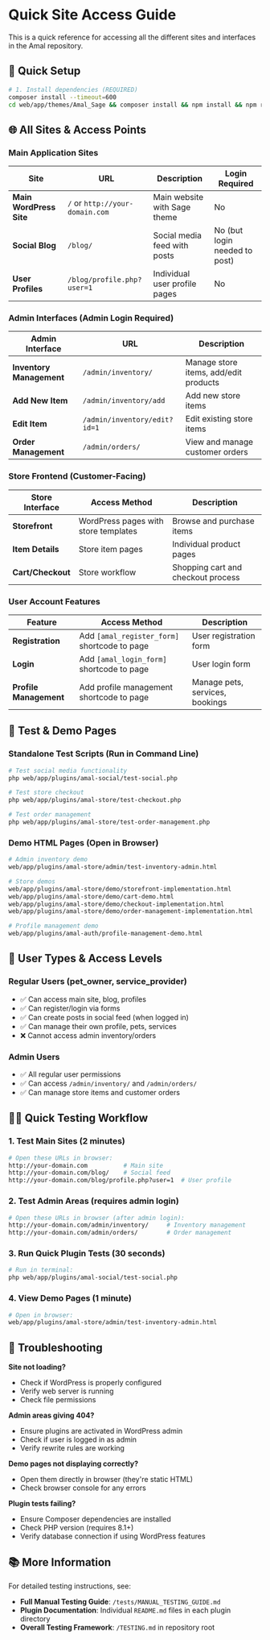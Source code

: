 # Quick Site Access Guide

This is a quick reference for accessing all the different sites and interfaces in the Amal repository.

## 🚀 Quick Setup

```bash
# 1. Install dependencies (REQUIRED)
composer install --timeout=600
cd web/app/themes/Amal_Sage && composer install && npm install && npm run build
```

## 🌐 All Sites & Access Points

### Main Application Sites

| **Site** | **URL** | **Description** | **Login Required** |
|----------|---------|-----------------|-------------------|
| **Main WordPress Site** | `/` or `http://your-domain.com` | Main website with Sage theme | No |
| **Social Blog** | `/blog/` | Social media feed with posts | No (but login needed to post) |
| **User Profiles** | `/blog/profile.php?user=1` | Individual user profile pages | No |

### Admin Interfaces (Admin Login Required)

| **Admin Interface** | **URL** | **Description** |
|---------------------|---------|-----------------|
| **Inventory Management** | `/admin/inventory/` | Manage store items, add/edit products |
| **Add New Item** | `/admin/inventory/add` | Add new store items |
| **Edit Item** | `/admin/inventory/edit?id=1` | Edit existing store items |
| **Order Management** | `/admin/orders/` | View and manage customer orders |

### Store Frontend (Customer-Facing)

| **Store Interface** | **Access Method** | **Description** |
|---------------------|-------------------|-----------------|
| **Storefront** | WordPress pages with store templates | Browse and purchase items |
| **Item Details** | Store item pages | Individual product pages |
| **Cart/Checkout** | Store workflow | Shopping cart and checkout process |

### User Account Features

| **Feature** | **Access Method** | **Description** |
|-------------|-------------------|-----------------|
| **Registration** | Add `[amal_register_form]` shortcode to page | User registration form |
| **Login** | Add `[amal_login_form]` shortcode to page | User login form |
| **Profile Management** | Add profile management shortcode to page | Manage pets, services, bookings |

## 🧪 Test & Demo Pages

### Standalone Test Scripts (Run in Command Line)
```bash
# Test social media functionality
php web/app/plugins/amal-social/test-social.php

# Test store checkout
php web/app/plugins/amal-store/test-checkout.php

# Test order management
php web/app/plugins/amal-store/test-order-management.php
```

### Demo HTML Pages (Open in Browser)
```bash
# Admin inventory demo
web/app/plugins/amal-store/admin/test-inventory-admin.html

# Store demos
web/app/plugins/amal-store/demo/storefront-implementation.html
web/app/plugins/amal-store/demo/cart-demo.html
web/app/plugins/amal-store/demo/checkout-implementation.html
web/app/plugins/amal-store/demo/order-management-implementation.html

# Profile management demo
web/app/plugins/amal-auth/profile-management-demo.html
```

## 🔐 User Types & Access Levels

### Regular Users (pet_owner, service_provider)
- ✅ Can access main site, blog, profiles
- ✅ Can register/login via forms
- ✅ Can create posts in social feed (when logged in)
- ✅ Can manage their own profile, pets, services
- ❌ Cannot access admin inventory/orders

### Admin Users  
- ✅ All regular user permissions
- ✅ Can access `/admin/inventory/` and `/admin/orders/`
- ✅ Can manage store items and customer orders

## 🏃‍♂️ Quick Testing Workflow

### 1. Test Main Sites (2 minutes)
```bash
# Open these URLs in browser:
http://your-domain.com          # Main site
http://your-domain.com/blog/    # Social feed  
http://your-domain.com/blog/profile.php?user=1  # User profile
```

### 2. Test Admin Areas (requires admin login)
```bash
# Open these URLs in browser (after admin login):
http://your-domain.com/admin/inventory/     # Inventory management
http://your-domain.com/admin/orders/        # Order management
```

### 3. Run Quick Plugin Tests (30 seconds)
```bash
# Run in terminal:
php web/app/plugins/amal-social/test-social.php
```

### 4. View Demo Pages (1 minute)
```bash
# Open in browser:
web/app/plugins/amal-store/admin/test-inventory-admin.html
```

## 🚨 Troubleshooting

**Site not loading?**
- Check if WordPress is properly configured
- Verify web server is running
- Check file permissions

**Admin areas giving 404?**
- Ensure plugins are activated in WordPress admin
- Check if user is logged in as admin
- Verify rewrite rules are working

**Demo pages not displaying correctly?**
- Open them directly in browser (they're static HTML)
- Check browser console for any errors

**Plugin tests failing?**
- Ensure Composer dependencies are installed
- Check PHP version (requires 8.1+)
- Verify database connection if using WordPress features

## 📚 More Information

For detailed testing instructions, see:
- **Full Manual Testing Guide**: `/tests/MANUAL_TESTING_GUIDE.md`
- **Plugin Documentation**: Individual `README.md` files in each plugin directory
- **Overall Testing Framework**: `/TESTING.md` in repository root
